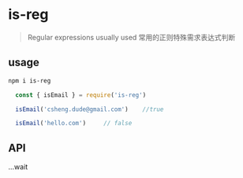 # is-reg
> Regular expressions usually used
> 常用的正则特殊需求表达式判断

## usage
``` bash
npm i is-reg
```
``` js
  const { isEmail } = require('is-reg')

  isEmail('csheng.dude@gmail.com')    //true

  isEmail('hello.com')     // false
```
## API
...wait

